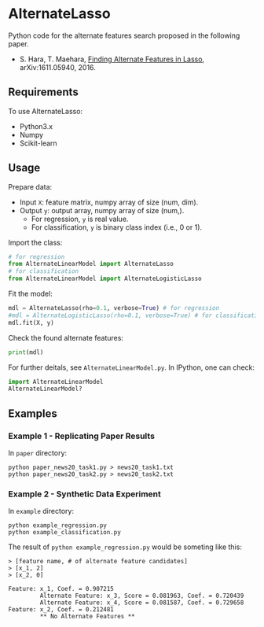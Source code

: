 # AlternateLasso
Python code for the alternate features search proposed in the following paper.

* S. Hara, T. Maehara, [Finding Alternate Features in Lasso](https://arxiv.org/abs/1611.05940), arXiv:1611.05940, 2016.

## Requirements
To use AlternateLasso:

* Python3.x
* Numpy
* Scikit-learn

## Usage

Prepare data:

* Input ``X``: feature matrix, numpy array of size (num, dim).
* Output ``y``: output array, numpy array of size (num,).
  * For regression, ``y`` is real value.
  * For classification, ``y`` is binary class index (i.e., 0 or 1).

Import the class:

```python
# for regression
from AlternateLinearModel import AlternateLasso
# for classification
from AlternateLinearModel import AlternateLogisticLasso
```

Fit the model:

```python
mdl = AlternateLasso(rho=0.1, verbose=True) # for regression
#mdl = AlternateLogisticLasso(rho=0.1, verbose=True) # for classification
mdl.fit(X, y)
```

Check the found alternate features:

```python
print(mdl)
```

For further deitals, see ``AlternateLinearModel.py``.
In IPython, one can check:

```python
import AlternateLinearModel
AlternateLinearModel?
```

## Examples

### Example 1 - Replicating Paper Results

In ``paper`` directory:

```
python paper_news20_task1.py > news20_task1.txt
python paper_news20_task2.py > news20_task2.txt
```

### Example 2 - Synthetic Data Experiment

In ``example`` directory:

```
python example_regression.py
python example_classification.py
```

The result of ``python example_regression.py`` would be someting like this:

```
> [feature name, # of alternate feature candidates]
> [x_1, 2]
> [x_2, 0]

Feature: x_1, Coef. = 0.907215
         Alternate Feature: x_3, Score = 0.081963, Coef. = 0.720439
         Alternate Feature: x_4, Score = 0.081587, Coef. = 0.729658
Feature: x_2, Coef. = 0.212481
         ** No Alternate Features **
```
